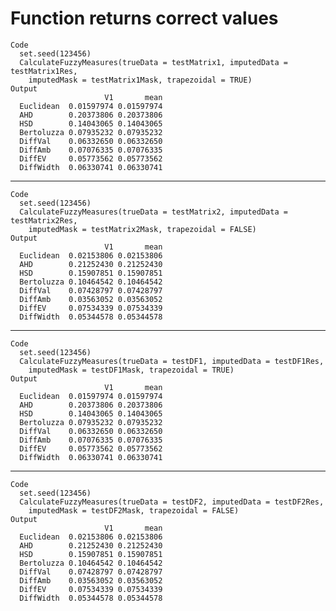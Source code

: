 # Function returns correct values

    Code
      set.seed(123456)
      CalculateFuzzyMeasures(trueData = testMatrix1, imputedData = testMatrix1Res,
        imputedMask = testMatrix1Mask, trapezoidal = TRUE)
    Output
                         V1       mean
      Euclidean  0.01597974 0.01597974
      AHD        0.20373806 0.20373806
      HSD        0.14043065 0.14043065
      Bertoluzza 0.07935232 0.07935232
      DiffVal    0.06332650 0.06332650
      DiffAmb    0.07076335 0.07076335
      DiffEV     0.05773562 0.05773562
      DiffWidth  0.06330741 0.06330741

---

    Code
      set.seed(123456)
      CalculateFuzzyMeasures(trueData = testMatrix2, imputedData = testMatrix2Res,
        imputedMask = testMatrix2Mask, trapezoidal = FALSE)
    Output
                         V1       mean
      Euclidean  0.02153806 0.02153806
      AHD        0.21252430 0.21252430
      HSD        0.15907851 0.15907851
      Bertoluzza 0.10464542 0.10464542
      DiffVal    0.07428797 0.07428797
      DiffAmb    0.03563052 0.03563052
      DiffEV     0.07534339 0.07534339
      DiffWidth  0.05344578 0.05344578

---

    Code
      set.seed(123456)
      CalculateFuzzyMeasures(trueData = testDF1, imputedData = testDF1Res,
        imputedMask = testDF1Mask, trapezoidal = TRUE)
    Output
                         V1       mean
      Euclidean  0.01597974 0.01597974
      AHD        0.20373806 0.20373806
      HSD        0.14043065 0.14043065
      Bertoluzza 0.07935232 0.07935232
      DiffVal    0.06332650 0.06332650
      DiffAmb    0.07076335 0.07076335
      DiffEV     0.05773562 0.05773562
      DiffWidth  0.06330741 0.06330741

---

    Code
      set.seed(123456)
      CalculateFuzzyMeasures(trueData = testDF2, imputedData = testDF2Res,
        imputedMask = testDF2Mask, trapezoidal = FALSE)
    Output
                         V1       mean
      Euclidean  0.02153806 0.02153806
      AHD        0.21252430 0.21252430
      HSD        0.15907851 0.15907851
      Bertoluzza 0.10464542 0.10464542
      DiffVal    0.07428797 0.07428797
      DiffAmb    0.03563052 0.03563052
      DiffEV     0.07534339 0.07534339
      DiffWidth  0.05344578 0.05344578

